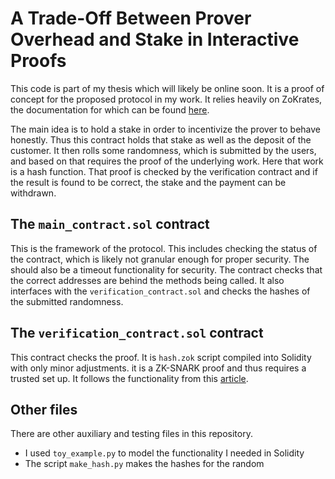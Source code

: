 # A Trade-Off Between Prover Overhead and Stake in Interactive Proofs

This code is part of my thesis which will likely be online soon.  It is a proof of
concept for the proposed protocol in my work.  It relies heavily on ZoKrates, the
documentation for which can be found [here](https://zokrates.github.io/).

The main idea is to hold a stake in order to incentivize the prover to behave honestly.
Thus this contract holds that stake as well as the deposit of the customer.  It then
rolls some randomness, which is submitted by the users, and based on that requires
the proof of the underlying work.  Here that work is a hash function.  That proof
is checked by the verification contract and if the result is found to be correct,
the stake and the payment can be withdrawn.

## The `main_contract.sol` contract
This is the framework of the protocol.  This includes checking the status of the
contract, which is likely not granular enough for proper security. The should also
be a timeout functionality for security. The contract checks
that the correct addresses are behind the methods being called. It also interfaces
with the `verification_contract.sol` and checks the hashes of the submitted randomness.

## The `verification_contract.sol` contract
This contract checks the proof.  It is `hash.zok` script compiled into Solidity with
only minor adjustments.  it is a ZK-SNARK proof and thus requires a trusted set up.
It follows the functionality from this [article](https://medium.com/asecuritysite-when-bob-met-alice/proof-that-i-know-something-proving-i-know-x-for-hash-x-8509e21cfb54).

## Other files
There are other auxiliary and testing files in this repository.  
- I used `toy_example.py` to model the functionality I needed in Solidity
- The script `make_hash.py` makes the hashes for the random
